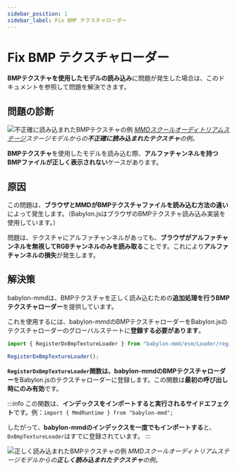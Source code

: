 ```yaml
---
sidebar_position: 1
sidebar_label: Fix BMP テクスチャローダー
---
```


# Fix BMP テクスチャローダー

**BMPテクスチャを使用したモデルの読み込み**に問題が発生した場合は、このドキュメントを参照して問題を解決できます。

## 問題の診断

![不正確に読み込まれたBMPテクスチャの例](@site/docs/reference/loader/mmd-model-loader/fix-bmp-texture-loader/2025-08-14-211741.png)
*[MMDスクールオーディトリアムステージ](https://www.deviantart.com/maddoktor2/art/DL-MMD-School-Auditorium-Stage-665280215)ステージモデルからの**不正確に読み込まれたテクスチャ**の例。*

**BMPテクスチャ**を使用したモデルを読み込む際、**アルファチャンネルを持つBMPファイルが正しく表示されない**ケースがあります。

## 原因

この問題は、**ブラウザとMMDがBMPテクスチャファイルを読み込む方法の違い**によって発生します。（Babylon.jsはブラウザのBMPテクスチャ読み込み実装を使用しています。）

問題は、テクスチャにアルファチャンネルがあっても、**ブラウザがアルファチャンネルを無視してRGBチャンネルのみを読み取る**ことです。これにより**アルファチャンネルの損失**が発生します。

## 解決策

babylon-mmdは、BMPテクスチャを正しく読み込むための**追加処理を行うBMPテクスチャローダー**を提供しています。

これを使用するには、babylon-mmdのBMPテクスチャローダーをBabylon.jsのテクスチャローダーのグローバルステートに**登録する必要があります**。

```typescript
import { RegisterDxBmpTextureLoader } from "babylon-mmd/esm/Loader/registerDxBmpTextureLoader";

RegisterDxBmpTextureLoader();
```

**`RegisterDxBmpTextureLoader`関数は、babylon-mmdのBMPテクスチャローダー**をBabylon.jsのテクスチャローダーに登録します。この関数は**最初の呼び出し時にのみ有効**です。

:::info
この関数は、**インデックスをインポートすると実行されるサイドエフェクト**です。例：`import { MmdRuntime } from "babylon-mmd";`

したがって、**babylon-mmdのインデックスを一度でもインポートする**と、`DxBmpTextureLoader`はすでに登録されています。
:::

![正しく読み込まれたBMPテクスチャの例](@site/docs/reference/loader/mmd-model-loader/fix-bmp-texture-loader/2025-08-14-212535.png)
*MMDスクールオーディトリアムステージモデルからの**正しく読み込まれたテクスチャ**の例。*
